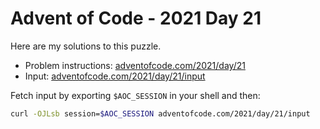 # Advent of Code - 2021 Day 21
Here are my solutions to this puzzle.

* Problem instructions: [adventofcode.com/2021/day/21](https://adventofcode.com/2021/day/21)
* Input: [adventofcode.com/2021/day/21/input](https://adventofcode.com/2021/day/21/input)

Fetch input by exporting `$AOC_SESSION` in your shell and then:
```bash
curl -OJLsb session=$AOC_SESSION adventofcode.com/2021/day/21/input
```
